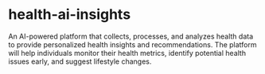 # health-ai-insights
An AI-powered platform that collects, processes, and analyzes health data to provide personalized health insights and recommendations. The platform will help individuals monitor their health metrics, identify potential health issues early, and suggest lifestyle changes.
